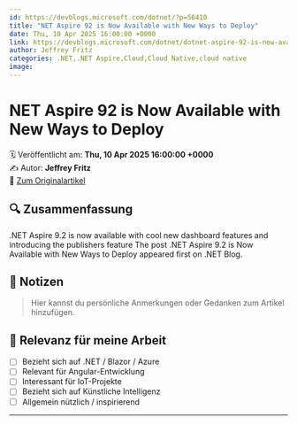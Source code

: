 ```yaml
---
id: https://devblogs.microsoft.com/dotnet/?p=56410
title: "NET Aspire 92 is Now Available with New Ways to Deploy"
date: Thu, 10 Apr 2025 16:00:00 +0000
link: https://devblogs.microsoft.com/dotnet/dotnet-aspire-92-is-now-available-with-new-ways-to-deploy/
author: Jeffrey Fritz
categories: .NET,.NET Aspire,Cloud,Cloud Native,cloud native
image: 
---
```


# NET Aspire 92 is Now Available with New Ways to Deploy

🗓️ Veröffentlicht am: **Thu, 10 Apr 2025 16:00:00 +0000**  
✍️ Autor: **Jeffrey Fritz**  
🔗 [Zum Originalartikel](https://devblogs.microsoft.com/dotnet/dotnet-aspire-92-is-now-available-with-new-ways-to-deploy/)

## 🔍 Zusammenfassung

.NET Aspire 9.2 is now available with cool new dashboard features and introducing the publishers feature The post .NET Aspire 9.2 is Now Available with New Ways to Deploy appeared first on .NET Blog. 

## 📌 Notizen

> Hier kannst du persönliche Anmerkungen oder Gedanken zum Artikel hinzufügen.

## 🧠 Relevanz für meine Arbeit

- [ ] Bezieht sich auf .NET / Blazor / Azure
- [ ] Relevant für Angular-Entwicklung
- [ ] Interessant für IoT-Projekte
- [ ] Bezieht sich auf Künstliche Intelligenz
- [ ] Allgemein nützlich / inspirierend

---
